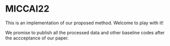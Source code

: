 # MICCAI22
This is an implementation of our proposed method. Welcome to play with it!

We promise to publish all the processed data and other baseline codes after the accceptance of our paper.
